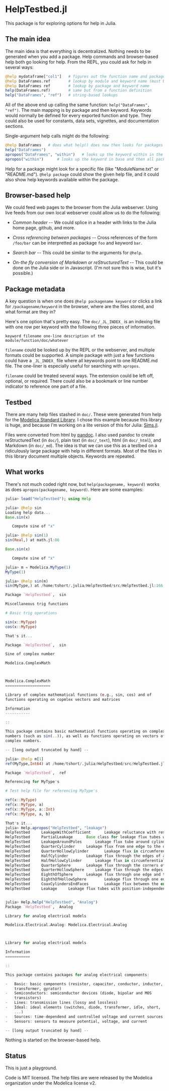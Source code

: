 HelpTestbed.jl
==============

This package is for exploring options for help in Julia.

## The main idea

The main idea is that everything is decentralized. Nothing needs to be
generated when you add a package. Help commands and browser-based help
both go looking for help. From the REPL, you could ask for help in
several ways:

```julia
@help mydataframe["col1"]   # figures out the function name and package based on the function call
@help DataFrames.ref        # lookup by module and keyword name (must be loaded)
@help DataFrames ref        # lookup by package and keyword name
help(DataFrames.ref)        # same but from a function definition 
help("DataFrames", "ref")   # string-based lookups
```

All of the above end up calling the same function: `help("DataFrames",
"ref")`. The main mapping is by package and then keyword. Keywords
would normally be defined for every exported function and type. They
could also be used for constants, data sets, vignettes, and
documentation sections.

Single-argument help calls might do the following:

```julia
@help DataFrames   # does what help() does now then looks for packages and/or modules named "DataFrames"
help("DataFrames")
apropos("DataFrames", "within")   # looks up the keyword within in the DataFrames package 
apropos("within")      # looks up the keyword in base and then all packages 
```

Help for a package might look for a specific file (like
"ModuleName.txt" or "README.md"). `@help package` could show the
given help file, and it could also show help keywords available within
the package.

## Browser-based help

We could feed web pages to the browser from the Julia webserver. Using
live feeds from our own local webserver could allow us to do the following:

* *Common header* -- We could splice in a header with links to the
  Julia home page, github, and more.

* *Cross referencing between packages* -- Cross references of the form
  `/foo/bar` can be interpretted as package `foo` and keyword `bar`. 

* *Search bar* -- This could be similar to the arguments for `@help`.

* *On-the fly conversion of Markdown or reStructuredText* -- This
  could be done on the Julia side or in Javascript. (I'm not sure this
  is wise, but it's possible.)


## Package metadata

A key question is when one does `@help packagename keyword` or clicks
a link for `/packagename/keyword` in the browser, where are the files
stored, and what format are they in?

Here's one option that's pretty easy. The `doc/_JL_INDEX_` is an
indexing file with one row per keyword with the following three pieces
of information.

    keyword filename one-line description of the module/function/doc/whatever

`filename` could be looked up by the REPL or the webserver, and 
multiple formats could be supported. A simple package with just a few
functions could have a `_JL_INDEX_` file where all keywords point to
one README.md file. The one-liner is especially useful for searching
with `apropos`.

`filename` could be treated several ways. The extension could be left
off, optional, or required. There could also be a bookmark or line
number indicator to reference one part of a file.

## Testbed

There are many help files stashed in `doc/`. These were generated from
help for the [Modelica Standard Library](http://www.modelica.org). I
chose this example because this library is huge, and because I'm
working on a lite version of this for Julia:
[Sims.jl](https://github.com/tshort/Sims.jl).

Files were converted from html by
[pandoc](http://johnmacfarlane.net/pandoc/). I also used pandoc to
create reStructuredText (in `doc/`), plain text (in `doc/_text`), html
(in `doc/_html`), and Markdown (in `doc/_md`). The idea is that we can
use this as a testbed on a ridiculously large package with help in
different formats. Most of the files in this library document multiple
objects. Keywords are repeated.

## What works

There's not much coded right now, but `help(packagename, keyword)`
works as does `apropos(packagename, keyword)`. Here are some examples:

```julia
julia> load("HelpTestbed"); using Help

julia> @help sin
Loading help data...
Base.sin(x)

   Compute sine of "x"

julia> @help sin(1)
sin(Real,) at math.jl:86

Base.sin(x)

   Compute sine of "x"

julia> m = Modelica.MyType(1)
MyType(1)

julia> @help sin(m)
sin(MyType,) at /home/tshort/.julia/HelpTestbed/src/HelpTestbed.jl:166

Package `HelpTestbed`,  sin

Miscellaneous trig functions

# Basic trig operations

sin(x::MyType)
cos(x::MyType)

That's it...

Package `HelpTestbed`,  sin

Sine of complex number

Modelica.ComplexMath



Modelica.ComplexMath
====================

Library of complex mathematical functions (e.g., sin, cos) and of
functions operating on copmlex vectors and matrices

Information
-----------

::

This package contains basic mathematical functions operating on complex
numbers (such as sin(..)), as well as functions operating on vectors of
complex numbers.

-- [long output truncated by hand] --

julia> @help m[1]
ref(MyType,Int64) at /home/tshort/.julia/HelpTestbed/src/HelpTestbed.jl:171

Package `HelpTestbed`,  ref

Referencing for MyType's

# Test help file for referencing MyType's

ref(x::MyType)
ref(x::MyType, a) 
ref(x::MyType, a::Int)
ref(x::MyType, a, b) 

That's it...
julia> Help.apropos("HelpTestbed", "leakage")
HelpTestbed		LeakageWithCoefficient		Leakage reluctance with respect to the reluctance of a useful flux path (not for dynamic simulation of actuators)
HelpTestbed		PartialLeakage		Base class for leakage flux tubes with position-independent permeance and hence no force generation; mu\_r=1
HelpTestbed		LeakageAroundPoles		Leakage flux tube around cylindrical or prismatic poles
HelpTestbed		QuarterCylinder		Leakage flux from one edge to the opposite plane through a quarter cylinder
HelpTestbed		QuarterHollowCylinder		Leakage flux in circumferential direction through a quarter hollow cylinder
HelpTestbed		HalfCylinder		Leakage flux through the edges of a half cylinder
HelpTestbed		HalfHollowCylinder		Leakage flux in circumferential direction through a half hollow cylinder
HelpTestbed		QuarterSphere		Leakage flux through the corners of a quarter sphere
HelpTestbed		QuarterHollowSphere		Leakage flux through the edges of a qarter hollow sphere
HelpTestbed		EighthOfSphere		Leakage flux through one edge and the opposite plane of an eighth of a sphere
HelpTestbed		EighthOfHollowSphere		Leakage flux through one edge and the opposite plane of an eighth of a hollow sphere
HelpTestbed		CoaxCylindersEndFaces		Leakage flux between the end planes of a inner solid cylinder and a coaxial outer hollow cylinder
HelpTestbed		Leakage		Leakage flux tubes with position-independent permeance and hence no force generation; mu\_r=1


julia> Help.help("HelpTestbed", "Analog")
Package `HelpTestbed`,  Analog

Library for analog electrical models

Modelica.Electrical.Analog: Modelica.Electrical.Analog



Library for analog electrical models

Information
===========

::

This package contains packages for analog electrical components:

-   Basic: basic components (resistor, capacitor, conductor, inductor,
    transformer, gyrator)
-   Semiconductors: semiconductor devices (diode, bipolar and MOS
    transistors)
-   Lines: transmission lines (lossy and lossless)
-   Ideal: ideal elements (switches, diode, transformer, idle, short,
    ...)
-   Sources: time-dependend and controlled voltage and current sources
-   Sensors: sensors to measure potential, voltage, and current

-- [long output truncated by hand] --

```

Nothing is started on the browser-based help.

## Status

This is just a playground.

Code is MIT licensed. The help files are were released by
the Modelica organization under the Modelica license v2.

